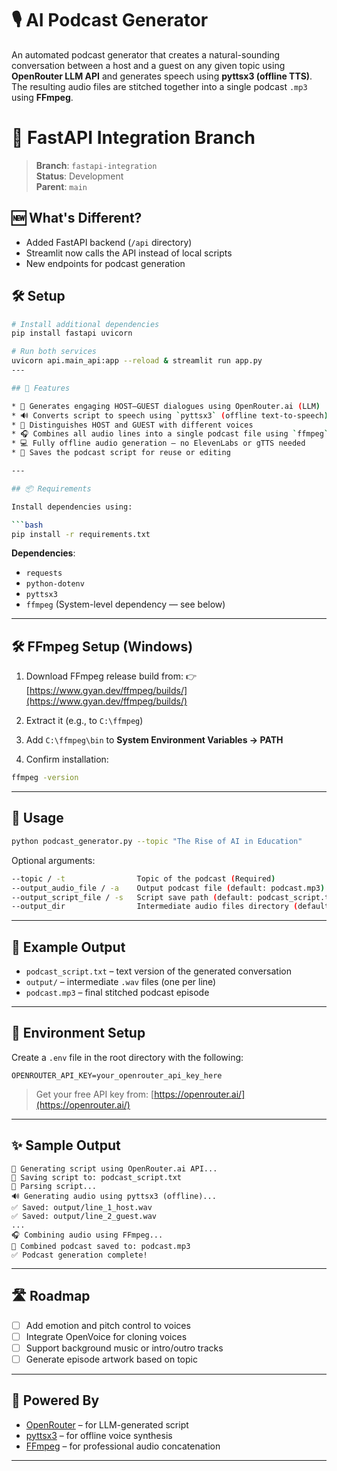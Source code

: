 # 🎙️ AI Podcast Generator

An automated podcast generator that creates a natural-sounding conversation between a host and a guest on any given topic using **OpenRouter LLM API** and generates speech using **pyttsx3 (offline TTS)**. The resulting audio files are stitched together into a single podcast `.mp3` using **FFmpeg**.
# 🔄 FastAPI Integration Branch

> **Branch**: `fastapi-integration`  
> **Status**: Development  
> **Parent**: `main`

## 🆕 What's Different?
- Added FastAPI backend (`/api` directory)
- Streamlit now calls the API instead of local scripts
- New endpoints for podcast generation

## 🛠️ Setup
```bash
# Install additional dependencies
pip install fastapi uvicorn

# Run both services
uvicorn api.main_api:app --reload & streamlit run app.py
---

## 📌 Features

* 🔮 Generates engaging HOST–GUEST dialogues using OpenRouter.ai (LLM)
* 🔊 Converts script to speech using `pyttsx3` (offline text-to-speech)
* 👥 Distinguishes HOST and GUEST with different voices
* 🎧 Combines all audio lines into a single podcast file using `ffmpeg`
* 💻 Fully offline audio generation – no ElevenLabs or gTTS needed
* 📄 Saves the podcast script for reuse or editing

---

## 📦 Requirements

Install dependencies using:

```bash
pip install -r requirements.txt
```

**Dependencies**:

* `requests`
* `python-dotenv`
* `pyttsx3`
* `ffmpeg` (System-level dependency — see below)

---

## 🛠️ FFmpeg Setup (Windows)

1. Download FFmpeg release build from:
   👉 [https://www.gyan.dev/ffmpeg/builds/](https://www.gyan.dev/ffmpeg/builds/)

2. Extract it (e.g., to `C:\ffmpeg`)

3. Add `C:\ffmpeg\bin` to **System Environment Variables → PATH**

4. Confirm installation:

```bash
ffmpeg -version
```

---

## 🧪 Usage

```bash
python podcast_generator.py --topic "The Rise of AI in Education"
```

Optional arguments:

```bash
--topic / -t                Topic of the podcast (Required)
--output_audio_file / -a    Output podcast file (default: podcast.mp3)
--output_script_file / -s   Script save path (default: podcast_script.txt)
--output_dir                Intermediate audio files directory (default: output)
```

---

## 🧬 Example Output

* `podcast_script.txt` – text version of the generated conversation
* `output/` – intermediate `.wav` files (one per line)
* `podcast.mp3` – final stitched podcast episode

---

## 🔐 Environment Setup

Create a `.env` file in the root directory with the following:

```
OPENROUTER_API_KEY=your_openrouter_api_key_here
```

> Get your free API key from: [https://openrouter.ai/](https://openrouter.ai/)

---

## ✨ Sample Output

```
🧠 Generating script using OpenRouter.ai API...
💾 Saving script to: podcast_script.txt
📄 Parsing script...
🔊 Generating audio using pyttsx3 (offline)...
✅ Saved: output/line_1_host.wav
✅ Saved: output/line_2_guest.wav
...
🎧 Combining audio using FFmpeg...
💾 Combined podcast saved to: podcast.mp3
✅ Podcast generation complete!
```

---

## 🛣️ Roadmap

* [ ] Add emotion and pitch control to voices
* [ ] Integrate OpenVoice for cloning voices
* [ ] Support background music or intro/outro tracks
* [ ] Generate episode artwork based on topic

---

## 🧠 Powered By

* [OpenRouter](https://openrouter.ai/) – for LLM-generated script
* [pyttsx3](https://github.com/nateshmbhat/pyttsx3) – for offline voice synthesis
* [FFmpeg](https://ffmpeg.org/) – for professional audio concatenation

---